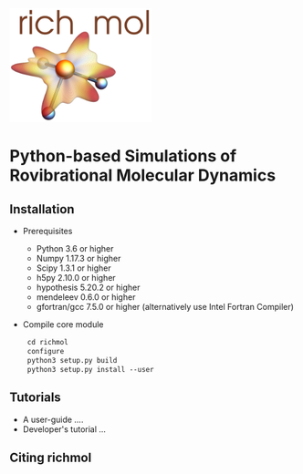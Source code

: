 <div align="left">
  <img src="https://github.com/CFEL-CMI/richmol/blob/develop/doc/richmol_logo.png" height="200px"/>
</div>

Python-based Simulations of Rovibrational Molecular Dynamics
============================================================

Installation
------------
* Prerequisites
    - Python 3.6 or higher
    - Numpy 1.17.3 or higher
    - Scipy 1.3.1 or higher
    - h5py 2.10.0 or higher
    - hypothesis 5.20.2 or higher
    - mendeleev 0.6.0 or higher
    - gfortran/gcc 7.5.0 or higher (alternatively use Intel Fortran Compiler)

* Compile core module

       cd richmol
       configure
       python3 setup.py build
       python3 setup.py install --user

Tutorials
---------
* A user-guide ....
* Developer's tutorial ...

Citing richmol
--------------

